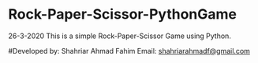 # Rock-Paper-Scissor-PythonGame 
26-3-2020
This is a simple Rock-Paper-Scissor Game using Python.

#Developed by: Shahriar Ahmad Fahim
Email: shahriarahmadf@gmail.com
